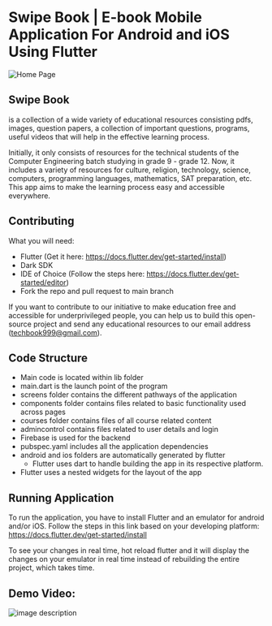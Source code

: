 # Swipe Book | E-book Mobile Application For Android and iOS Using Flutter

![Home Page](https://user-images.githubusercontent.com/35656849/178311023-09d85a20-bb46-4b07-8f28-4014f8bcad47.png)

## Swipe Book 
is a collection of a wide variety of educational resources consisting pdfs, images, question papers, a collection of important questions, programs, useful videos that will help in the effective learning process. 

Initially, it only consists of resources for the technical students of the Computer Engineering batch studying in grade 9 - grade 12. Now, it includes a variety of resources for culture, religion, technology, science, computers, programming languages, mathematics, SAT preparation, etc. This app aims to make the learning process easy and accessible everywhere.

## Contributing

What you will need:
* Flutter (Get it here: https://docs.flutter.dev/get-started/install)
* Dark SDK
* IDE of Choice (Follow the steps here: https://docs.flutter.dev/get-started/editor)
* Fork the repo and pull request to main branch

If you want to contribute to our initiative to make education free and accessible for underprivileged people, you can help us to build this open-source project and send any educational resources to our email address (techbook999@gmail.com).

## Code Structure 

* Main code is located within lib folder
* main.dart is the launch point of the program
* screens folder contains the different pathways of the application
* components folder contains files related to basic functionality used across pages
* courses folder contains files of all course related content
* admincontrol contains files related to user details and login
* Firebase is used for the backend
* pubspec.yaml includes all the application dependencies
* android and ios folders are automatically generated by flutter
  * Flutter uses dart to handle building the app in its respective platform. 
* Flutter uses a nested widgets for the layout of the app

## Running Application

To run the application, you have to install Flutter and an emulator for android and/or iOS. 
Follow the steps in this link based on your developing platform:
https://docs.flutter.dev/get-started/install

To see your changes in real time, hot reload flutter and it will display the changes on your emulator in real time instead of rebuilding the entire project, which takes time. 
<h2>Demo Video: </h2>

 ![image description](https://github.com/sajanpoudel/Swipebook/blob/demo-video/video%20(1)_resized%20(1).gif)
 

